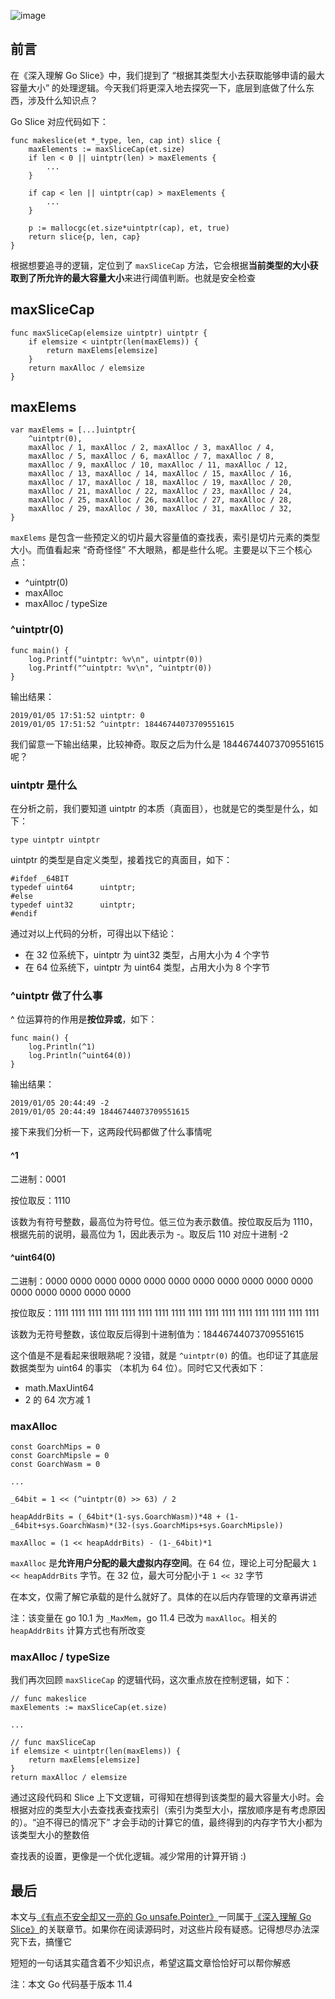 
![image](https://i.imgur.com/bQQRTTY.png)

## 前言

在《深入理解 Go Slice》中，我们提到了 “根据其类型大小去获取能够申请的最大容量大小” 的处理逻辑。今天我们将更深入地去探究一下，底层到底做了什么东西，涉及什么知识点？

Go Slice 对应代码如下：

```
func makeslice(et *_type, len, cap int) slice {
	maxElements := maxSliceCap(et.size)
	if len < 0 || uintptr(len) > maxElements {
		...
	}

	if cap < len || uintptr(cap) > maxElements {
		...
	}

	p := mallocgc(et.size*uintptr(cap), et, true)
	return slice{p, len, cap}
}
```

根据想要追寻的逻辑，定位到了 `maxSliceCap` 方法，它会根据**当前类型的大小获取到了所允许的最大容量大小**来进行阈值判断。也就是安全检查

## maxSliceCap

```
func maxSliceCap(elemsize uintptr) uintptr {
	if elemsize < uintptr(len(maxElems)) {
		return maxElems[elemsize]
	}
	return maxAlloc / elemsize
}
```

## maxElems

```
var maxElems = [...]uintptr{
	^uintptr(0),
	maxAlloc / 1, maxAlloc / 2, maxAlloc / 3, maxAlloc / 4,
	maxAlloc / 5, maxAlloc / 6, maxAlloc / 7, maxAlloc / 8,
	maxAlloc / 9, maxAlloc / 10, maxAlloc / 11, maxAlloc / 12,
	maxAlloc / 13, maxAlloc / 14, maxAlloc / 15, maxAlloc / 16,
	maxAlloc / 17, maxAlloc / 18, maxAlloc / 19, maxAlloc / 20,
	maxAlloc / 21, maxAlloc / 22, maxAlloc / 23, maxAlloc / 24,
	maxAlloc / 25, maxAlloc / 26, maxAlloc / 27, maxAlloc / 28,
	maxAlloc / 29, maxAlloc / 30, maxAlloc / 31, maxAlloc / 32,
}
```

`maxElems` 是包含一些预定义的切片最大容量值的查找表，索引是切片元素的类型大小。而值看起来 “奇奇怪怪” 不大眼熟，都是些什么呢。主要是以下三个核心点：

- ^uintptr(0)
- maxAlloc
- maxAlloc / typeSize

### ^uintptr(0)

```
func main() {
	log.Printf("uintptr: %v\n", uintptr(0))
	log.Printf("^uintptr: %v\n", ^uintptr(0))
}
```

输出结果：

```
2019/01/05 17:51:52 uintptr: 0
2019/01/05 17:51:52 ^uintptr: 18446744073709551615
```

我们留意一下输出结果，比较神奇。取反之后为什么是 18446744073709551615 呢？

### uintptr 是什么

在分析之前，我们要知道 uintptr 的本质（真面目），也就是它的类型是什么，如下：

```
type uintptr uintptr
```

uintptr 的类型是自定义类型，接着找它的真面目，如下：

```
#ifdef _64BIT
typedef	uint64		uintptr;
#else
typedef	uint32		uintptr;
#endif
```

通过对以上代码的分析，可得出以下结论：
- 在 32 位系统下，uintptr 为 uint32 类型，占用大小为 4 个字节
- 在 64 位系统下，uintptr 为 uint64 类型，占用大小为 8 个字节

### ^uintptr 做了什么事

^ 位运算符的作用是**按位异或**，如下：

```
func main() {
	log.Println(^1)
	log.Println(^uint64(0))
}
```

输出结果：

```
2019/01/05 20:44:49 -2
2019/01/05 20:44:49 18446744073709551615
```

接下来我们分析一下，这两段代码都做了什么事情呢

#### ^1

二进制：0001

按位取反：1110

该数为有符号整数，最高位为符号位。低三位为表示数值。按位取反后为 1110，根据先前的说明，最高位为 1，因此表示为 -。取反后 110 对应十进制 -2


#### ^uint64(0)

二进制：0000 0000 0000 0000 0000 0000 0000 0000 0000 0000 0000 0000 0000 0000 0000 0000

按位取反：1111 1111 1111 1111 1111 1111 1111 1111 1111 1111 1111 1111 1111 1111 1111 1111

该数为无符号整数，该位取反后得到十进制值为：18446744073709551615

这个值是不是看起来很眼熟呢？没错，就是 `^uintptr(0)` 的值。也印证了其底层数据类型为 uint64 的事实 （本机为 64 位）。同时它又代表如下：

- math.MaxUint64
- 2 的 64 次方减 1

### maxAlloc

```
const GoarchMips = 0
const GoarchMipsle = 0
const GoarchWasm = 0

...

_64bit = 1 << (^uintptr(0) >> 63) / 2

heapAddrBits = (_64bit*(1-sys.GoarchWasm))*48 + (1-_64bit+sys.GoarchWasm)*(32-(sys.GoarchMips+sys.GoarchMipsle))

maxAlloc = (1 << heapAddrBits) - (1-_64bit)*1
```

`maxAlloc` 是**允许用户分配的最大虚拟内存空间**。在 64 位，理论上可分配最大 `1 << heapAddrBits` 字节。在 32 位，最大可分配小于 `1 << 32` 字节

在本文，仅需了解它承载的是什么就好了。具体的在以后内存管理的文章再讲述

注：该变量在 go 10.1 为 `_MaxMem`，go 11.4 已改为 `maxAlloc`。相关的 `heapAddrBits` 计算方式也有所改变

### maxAlloc / typeSize

我们再次回顾 `maxSliceCap` 的逻辑代码，这次重点放在控制逻辑，如下：

```
// func makeslice
maxElements := maxSliceCap(et.size)

...

// func maxSliceCap
if elemsize < uintptr(len(maxElems)) {
	return maxElems[elemsize]
}
return maxAlloc / elemsize
```

通过这段代码和 Slice 上下文逻辑，可得知在想得到该类型的最大容量大小时。会根据对应的类型大小去查找表查找索引（索引为类型大小，摆放顺序是有考虑原因的）。“迫不得已的情况下” 才会手动的计算它的值，最终得到的内存字节大小都为该类型大小的整数倍

查找表的设置，更像是一个优化逻辑。减少常用的计算开销 :)


## 最后

本文与[《有点不安全却又一亮的 Go unsafe.Pointer》](https://github.com/EDDYCJY/blog/blob/master/golang/pkg/2018-12-11-%E6%B7%B1%E5%85%A5%E7%90%86%E8%A7%A3Go-Slice.md)一同属于[《深入理解 Go Slice》](https://github.com/EDDYCJY/blog/blob/master/golang/pkg/2018-12-11-%E6%B7%B1%E5%85%A5%E7%90%86%E8%A7%A3Go-Slice.md)的关联章节。如果你在阅读源码时，对这些片段有疑惑。记得想尽办法深究下去，搞懂它

短短的一句话其实蕴含着不少知识点，希望这篇文章恰恰好可以帮你解惑

注：本文 Go 代码基于版本 11.4 
